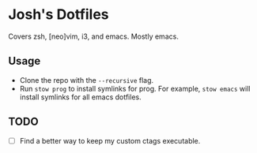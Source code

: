 # Josh's Dotfiles

Covers zsh, [neo]vim, i3, and emacs. Mostly emacs.

## Usage
- Clone the repo with the `--recursive` flag.
- Run `stow prog` to install symlinks for prog. For example, `stow emacs` will install symlinks for all emacs dotfiles.

## TODO
- [ ] Find a better way to keep my custom ctags executable.
